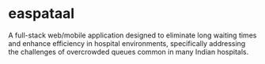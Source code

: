 # easpataal
A full-stack web/mobile application designed to eliminate long waiting times and enhance efficiency in hospital environments, specifically addressing the challenges of overcrowded queues common in many Indian hospitals.
